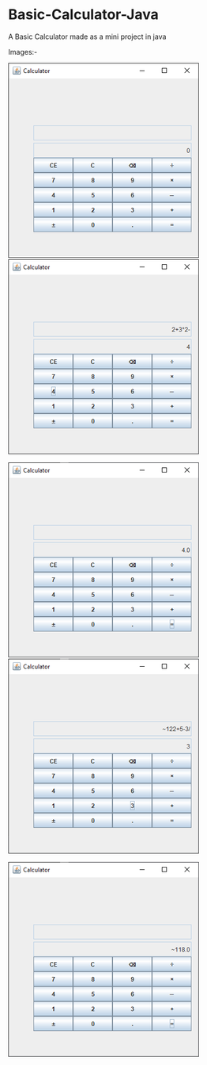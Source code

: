 # Basic-Calculator-Java
A Basic Calculator made as a mini project in java

Images:-

![Alt Text](https://github.com/abarkat99/Basic-Calculator-Java/blob/master/1.PNG)
![Alt Text](https://github.com/abarkat99/Basic-Calculator-Java/blob/master/2.PNG)

![Alt Text](https://github.com/abarkat99/Basic-Calculator-Java/blob/master/3.PNG)
![Alt Text](https://github.com/abarkat99/Basic-Calculator-Java/blob/master/4.PNG)

![Alt Text](https://github.com/abarkat99/Basic-Calculator-Java/blob/master/5.PNG)
